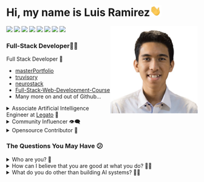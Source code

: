 <!-- <img src="https://github.com/ashutosh1919/ashutosh1919/blob/master/linkedin_banner.png" />
 -->
<h1>Hi, my name is Luis Ramirez<img src="https://raw.githubusercontent.com/ABSphreak/ABSphreak/master/gifs/Hi.gif" width="30px"></h1>
<img align='right' src="https://github.com/ShiftM/ShiftM/blob/main/1571961808896.jpeg" width="230" />

<a href="https://www.linkedin.com/in/ashutosh-hathidara-88710b138"><img src="https://github.com/ashutosh1919/ashutosh1919/blob/master/logos/linkedin.png" width="40" /></a>
<a href="https://www.youtube.com/channel/UC_amoXmmxSY9KusoDczDTXQ"><img src="https://github.com/ashutosh1919/ashutosh1919/blob/master/logos/youtube-logo.png" width="40" /></a>
<a href="https://www.patreon.com/devsense"><img src="https://github.com/ashutosh1919/ashutosh1919/blob/master/logos/patreon_logo.png" width="65" /></a>
<a href="https://github.com/ashutosh1919"><img src="https://github.com/ashutosh1919/ashutosh1919/blob/master/logos/github-logo.png" width="40" /></a>
<a href="https://www.facebook.com/laymanbrother.19/"><img src="https://github.com/ashutosh1919/ashutosh1919/blob/master/logos/facebook.png" width="40" /></a>
<a href="mailto:ashutoshhathidara98@gmail.com"><img src="https://github.com/ashutosh1919/ashutosh1919/blob/master/logos/google-plus.png" width="40" /></a>
<a href="https://twitter.com/ashutosh_1919"><img src="https://github.com/ashutosh1919/ashutosh1919/blob/master/logos/twitter.png" width="40" /></a>
<a href="https://www.instagram.com/layman_brother"><img src="https://github.com/ashutosh1919/ashutosh1919/blob/master/logos/instagram.png" width="40" /></a>

<h3>Full-Stack Developer👨‍💻</h3>
<summary>Full Stack Developer 🍥</summary>
  <ul>
    <li><a href="https://github.com/ashutosh1919/masterPortfolio">masterPortfolio</a></li>
    <li><a href="https://github.com/ashutosh1919/truvisory">truvisory</a></li>
    <li><a href="https://github.com/ashutosh1919/neurostack">neurostack</a></li>
    <li><a href="https://github.com/ashutosh1919/Full_Stack_Web_Development_Course">Full-Stack-Web-Development-Course</a></li>
    <li>Many more on and out of Github...</li>
  </ul>
</details>
<details>
  <summary>Associate Artificial Intelligence Engineer at <a href="https://www.legatohealth.com/">Legato</a> 🤖</summary>
  <ul>
    <li>Working on core AI products to simplify healthcare system at scale.</li>
    <li>Applying AI on different large problems in the field of Oncology, Process Improvement and Rapid Engineeing.</li>
  </ul>
</details>
<details>
<summary>Community Influencer 👁️‍🗨️</summary>
<ul>
  <li><a href="https://github.com/ashutosh1919/truvisory">truvisory</a></li>
  <li>Join Me on LinkedIn to see my daily posts.</li>
</ul>
</details>
<details>
<summary>Opensource Contributor 📝</summary>
  <ul>
    <li>You can get detailed information of my contributions <a href="https://ashutoshhathidara.com/#/opensource">here</a>.</li>
    <li>You can also scroll down and get the information on my <a href="https://github.com/ashutosh1919">github profile</a>.</li>
  </ul>
</details>

<h3>The Questions You May Have 😕</h3>
<details>
  <summary>Who are you? 👨</summary>
  <pre>
  A passionate individual who always thrive to work on end to end products which develop sustainable and scalable social and
  technical systems to create impact.<br>
  My name describes my qualities,
  A: Active Learner
  S: Sociable
  H: Hard working
  U: Ultra-precise
  T: Trustworthy
  O: Open minded to create new things
  S: Supportive
  H: Humble
  </pre>
</details>
<details>
  <summary>How can I believe that you are good at what you do? 🤷‍♂️</summary>
  <ul>
    <li>In Sept. 2019, I was invited to Google Machine Learning Summit at Google Hyderabad for my exceptional interest in AI.</li>
    <li>Also, I was selected as one of 120 Google Explore ML Facilitators from India to spread awareness about AI in students.
In May 2019, I was selected as Microsoft Student Partner to teach students about Cloud Infrastructure and to demonstrate deployments of applications and ML models on Azure.</li>
    <li>In July 2019, I became Mozilla Campus Captain. With this, I started an open source community in the college to build open source projects. Under this program, I have also organised a hackathon in campus.</li>
    <li>In Sept. 2018, I designed application architecture for a startup named Muffito. I was also managing the complete application development process.</li>
  </ul>
</details>
<details>
<summary>What do you do other than building AI systems? 💁‍♂️</summary>
  <ul>
    <li>I write blogs about powerful lessons in personal changes. You can visit my blog site at <a href="https://ashutoshhathidara.wordpress.com">ashutoshhathidara.wordpress.com</a>.</li>
    <li>I am a public speaker and a member of AMP (Association of Muslim Profession). We work for educating students to deal with very basic but important problems which eventually build their character.</li>
    <li>I design, build and deploy beautiful websites. Whenever I am free, I am used to create designs in Figma.</li>
  </ul>
</details>

